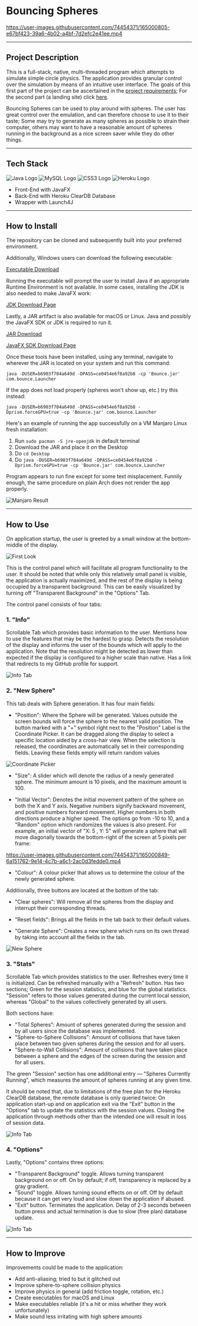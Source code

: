 # Bouncing Spheres

https://user-images.githubusercontent.com/74454371/165000805-e67bf423-39a6-4b02-a4bf-7d2efc2e41ee.mp4

---

## Project Description
This is a full-stack, native, multi-threaded program which attempts to simulate simple circle physics.
The application provides granular control over the simulation by means of an intuitive user interface. The goals of this first part
of the project can be ascertained in the [project requirements](meta/Mandatory%20II.pdf); For the second part (a landing site) click [here](https://github.com/Roman-Octavian/Bounce-Site).

Bouncing Spheres can be used to play around with spheres. The user has great control over the emulation, and can therefore
choose to use it to their taste; Some may try to generate as many spheres as possible to strain their computer,
others may want to have a reasonable amount of spheres running in the background as a nice screen saver while they do other things.

---

## Tech Stack
<div id="stack">
    <img src="https://img.shields.io/badge/Java-ED8B00?style=for-the-badge&logo=java&logoColor=white" alt="Java Logo"/>
    <img src="https://img.shields.io/badge/MySQL-00000F?style=for-the-badge&logo=mysql&logoColor=white" alt="MySQL Logo"/>
    <img src="https://img.shields.io/badge/CSS3-1572B6?style=for-the-badge&logo=css3&logoColor=white" alt="CSS3 Logo"/>
    <img src="https://img.shields.io/badge/Heroku-430098?style=for-the-badge&logo=heroku&logoColor=white" alt="Heroku Logo"/>
</div>

 - Front-End with JavaFX
 - Back-End with Heroku ClearDB Database
 - Wrapper with Launch4J

---

## How to Install
The repository can be cloned and subsequently built into your preferred environment.

Additionally, Windows users can download the following executable:

<a href="https://github.com/Roman-Octavian/Bounce/blob/main/bin/Bouncing%20Spheres.exe?raw=true">Executable Download</a>

Running the executable will prompt the user to install Java if an appropriate Runtime Environment is not available. 
In some cases, installing the JDK is also needed to make JavaFX work:

<a href="https://www.oracle.com/java/technologies/downloads/" target="_blank">JDK Download Page</a>

Lastly, a JAR artifact is also available for macOS or Linux. Java and possibly the JavaFX SDK or JDK is required to run it.

<a href="https://github.com/Roman-Octavian/Bounce/blob/main/bin/Bounce.jar?raw=true">JAR Download</a>

<a href="https://gluonhq.com/products/javafx/" target="_blank">JavaFX SDK Download Page</a>

Once these tools have been installed, using any terminal, navigate to wherever the JAR is located on your system and run this command:

`java -DUSER=b6903f704a649d -DPASS=ce0454e6f8a92b8 -cp 'Bounce.jar' com.bounce.Launcher`

If the app does not load properly (spheres won't show up, etc.) try this instead:

`java -DUSER=b6903f704a649d -DPASS=ce0454e6f8a92b8 -Dprism.forceGPU=true -cp 'Bounce.jar' com.bounce.Launcher`

Here's an example of running the app successfully on a VM Manjaro Linux fresh installation:

1. Run `sudo pacman -S jre-openjdk` in default terminal
2. Download the JAR and place it on the Desktop
3. Do `cd Desktop`
4. Do `java -DUSER=b6903f704a649d -DPASS=ce0454e6f8a92b8 -Dprism.forceGPU=true -cp 'Bounce.jar' com.bounce.Launcher`

Program appears to run fine except for some text misplacement. Funnily enough, the same procedure on plain Arch does not render the app properly.

![Manjaro Result](src/main/resources/assets/README/manjaro.png)

---

## How to Use

On application startup, the user is greeted by a small window at the bottom-middle of the display.

![First Look](src/main/resources/assets/README/initialize.png)

This is the control panel which will facilitate all program functionality to the user.
It should be noted that while only this relatively small panel is visible, the application is actually maximized, and the rest of the display is being occupied by a transparent background.
This can be easily visualized by turning off "Transparent Background" in the "Options" Tab.

The control panel consists of four tabs:

### 1. "Info"

Scrollable Tab which provides basic information to the user. Mentions how to use the features that may be the hardest to grasp. 
Detects the resolution of the display and informs the user of the bounds which will apply to the application.
Note that the resolution might be detected as lower than expected if the display is configured to a higher scale than native.
Has a link that redirects to my GitHub profile for support.

![Info Tab](src/main/resources/assets/README/info.png)

### 2. "New Sphere"

This tab deals with Sphere generation. It has four main fields:

- "Position": Where the Sphere will be generated. Values outside the screen bounds will force the sphere to the nearest valid position. 
The button marked with a "+" symbol right next to the "Position" Label is the Coordinate Picker. It can be dragged along the display to select a specific location aided by a cross-hair view. 
When the selection is released, the coordinates are automatically set in their corresponding fields. Leaving these fields empty will return random values

![Coordinate Picker](src/main/resources/assets/README/coordinatepicker.png)

- "Size": A slider which will denote the radius of a newly generated sphere. The minimum amount is 10 pixels, and the maximum amount is 100.


- "Initial Vector": Denotes the initial movement pattern of the sphere on both the X and Y axis. 
Negative numbers signify backward movement, and positive numbers forward movement. Higher numbers in both directions produce a higher speed.
The options go from -10 to 10, and a "Random" option which randomizes the values is also present.
For example, an initial vector of "X: 5 , Y: 5" will generate a sphere that will move diagonally towards the bottom-right of the screen at 5 pixels per frame:


https://user-images.githubusercontent.com/74454371/165000849-6a151762-9e14-4c7b-a6c1-2ac0d3fedde0.mp4


- "Colour": A colour picker that allows us to determine the colour of the newly generated sphere.

Additionally, three buttons are located at the bottom of the tab:

- "Clear spheres": Will remove all the spheres from the display and interrupt their corresponding threads.


- "Reset fields": Brings all the fields in the tab back to their default values.


- "Generate Sphere": Creates a new sphere which runs on its own thread by taking into account all the fields in the tab.

![New Sphere](src/main/resources/assets/README/newsphere.png)

### 3. "Stats"

Scrollable Tab which provides statistics to the user. Refreshes every time it is initialized. Can be refreshed manually with a "Refresh" button.
Has two sections; Green for the session statistics, and blue for the global statistics. 
"Session" refers to those values generated during the current local session, whereas "Global" to the values collectively generated by all users.

Both sections have:

- "Total Spheres": Amount of spheres generated during the session and by all users since the database was implemented.
- "Sphere-to-Sphere Collisions": Amount of collisions that have taken place between two given spheres during the session and for all users.
- "Sphere-to-Wall Collisions": Amount of collisions that have taken place between a sphere and the edges of the screen during the session and for all users.

The green "Session" section has one additional entry — "Spheres Currently Running", which measures the amount of spheres running at any given time.

It should be noted that, due to limitations of the free plan for the Heroku ClearDB database, the remote database is only queried twice: On application start-up and
on application exit via the "Exit" button in the "Options" tab to update the statistics with the session values. Closing the application through methods other than the
intended one will result in loss of session data.

![Info Tab](src/main/resources/assets/README/stats.png)

### 4. "Options"

Lastly, "Options" contains three options:

- "Transparent Background" toggle. Allows turning transparent background on or off. On by default; if off, transparency is replaced by a gray gradient.
- "Sound" toggle. Allows turning sound effects on or off. Off by default because it can get very loud and slow down the application if abused.
- "Exit" button. Terminates the application. Delay of 2-3 seconds between button press and actual termination is due to slow (free plan) database update.

![Info Tab](src/main/resources/assets/README/options.png)

---

## How to Improve

Improvements could be made to the application:
- Add anti-aliasing; tried to but it glitched out
- Improve sphere-to-sphere collision physics
- Improve physics in general (add friction toggle, rotation, etc.)
- Create executables for macOS and Linux
- Make executables reliable (it's a hit or miss whether they work unfortunately)
- Make sound less irritating with high sphere amounts